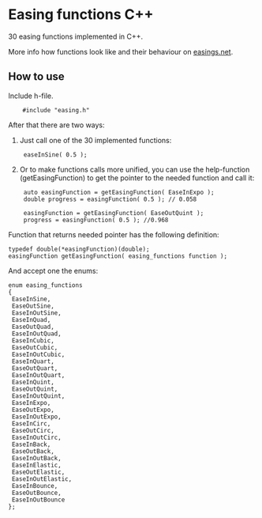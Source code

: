 Easing functions C++
================

30 easing functions implemented in C++.

More info how functions look like and their behaviour on [easings.net](http://easings.net/).

How to use
-----

Include h-file.

        #include "easing.h"

After that there are two ways:

1. Just call one of the 30 implemented functions:

        easeInSine( 0.5 );

2. Or to make functions calls more unified, you can use the help-function (getEasingFunction) to get the pointer to the needed function and call it:

        auto easingFunction = getEasingFunction( EaseInExpo );
        double progress = easingFunction( 0.5 ); // 0.058

        easingFunction = getEasingFunction( EaseOutQuint );
        progress = easingFunction( 0.5 ); //0.968
  
Function that returns needed pointer has the following definition:

    typedef double(*easingFunction)(double);
    easingFunction getEasingFunction( easing_functions function );

And accept one the enums:

    enum easing_functions
    {
     EaseInSine,
     EaseOutSine,
     EaseInOutSine,
     EaseInQuad,
     EaseOutQuad,
     EaseInOutQuad,
     EaseInCubic,
     EaseOutCubic,
     EaseInOutCubic,
     EaseInQuart,
     EaseOutQuart,
     EaseInOutQuart,
     EaseInQuint,
     EaseOutQuint,
     EaseInOutQuint,
     EaseInExpo,
     EaseOutExpo,
     EaseInOutExpo,
     EaseInCirc,
     EaseOutCirc,
     EaseInOutCirc,
     EaseInBack,
     EaseOutBack,
     EaseInOutBack,
     EaseInElastic,
     EaseOutElastic,
     EaseInOutElastic,
     EaseInBounce,
     EaseOutBounce,
     EaseInOutBounce
    };
